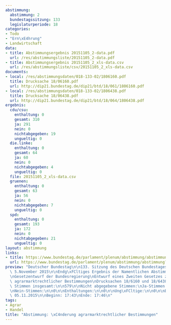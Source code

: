 ```yaml
---
abstimmung:
  abstimmung: 2
  bundestagssitzung: 133
  legislaturperiode: 18
categories:
- Todo
- "Ern\xE4hrung"
- Landwirtschaft
data:
- title: Abstimmungsergebnis 20151105_2-data.pdf
  url: /res/abstimmungsliste/20151105_2-data.pdf
- title: Abstimmungsergebnis 20151105_2_xls-data.csv
  url: /res/abstimmungsliste/csv/20151105_2_xls-data.csv
documents:
- local: /res/abstimmungsdaten/018-133-02/1806160.pdf
  title: Drucksache 18/06160.pdf
  url: http://dip21.bundestag.de/dip21/btd/18/061/1806160.pdf
- local: /res/abstimmungsdaten/018-133-02/1806438.pdf
  title: Drucksache 18/06438.pdf
  url: http://dip21.bundestag.de/dip21/btd/18/064/1806438.pdf
ergebnis:
  cdu/csu:
    enthaltung: 0
    gesamt: 310
    ja: 291
    nein: 0
    nichtabgegeben: 19
    ungueltig: 0
  die.linke:
    enthaltung: 0
    gesamt: 64
    ja: 60
    nein: 0
    nichtabgegeben: 4
    ungueltig: 0
  file: 20151105_2_xls-data.csv
  gruenen:
    enthaltung: 0
    gesamt: 63
    ja: 56
    nein: 0
    nichtabgegeben: 7
    ungueltig: 0
  spd:
    enthaltung: 0
    gesamt: 193
    ja: 172
    nein: 0
    nichtabgegeben: 21
    ungueltig: 0
layout: abstimmung
links:
- title: https://www.bundestag.de/parlament/plenum/abstimmung/abstimmung?id=369
  url: https://www.bundestag.de/parlament/plenum/abstimmung/abstimmung?id=369
preview: "Deutscher Bundestag\n\n133. Sitzung des Deutschen Bundestages\nam Donnerstag,\
  \ 5.November 2015\n\nEndg\xFCltiges Ergebnis der Namentlichen Abstimmung Nr. 2\n\
  \nGesetzentwurf der Bundesregierung\nEntwurf eines Zweiten Gesetzes zur \xC4nderung\
  \ agrarmarktrechtlicher Bestimmungen\nDrucksachen 18/6160 und 18/6438\n\nAbgegebene\
  \ Stimmen insgesamt:\n\n579\n\nNicht abgegebene Stimmen:\nJa-Stimmen:\n\n51\n579\n\
  \nNein-Stimmen:\n\n0\n\nEnthaltungen:\n\n0\n\nUng\xFCltige:\n\n0\n\nBerlin, den\
  \ 05.11.2015\n\nBeginn: 17:43\nEnde: 17:46\n"
tags:
- Agrar
- Handel
title: "Abstimmung: \xC4nderung agrarmarktrechtlicher Bestimmungen"
---
```

